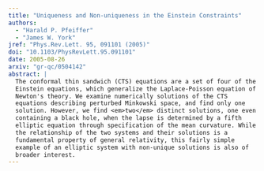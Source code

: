 ```yaml
---
title: "Uniqueness and Non-uniqueness in the Einstein Constraints"
authors:
  - "Harald P. Pfeiffer"
  - "James W. York"
jref: "Phys.Rev.Lett. 95, 091101 (2005)"
doi: "10.1103/PhysRevLett.95.091101"
date: 2005-08-26
arxiv: "gr-qc/0504142"
abstract: |
  The conformal thin sandwich (CTS) equations are a set of four of the
  Einstein equations, which generalize the Laplace-Poisson equation of
  Newton's theory. We examine numerically solutions of the CTS
  equations describing perturbed Minkowski space, and find only one
  solution. However, we find <em>two</em> distinct solutions, one even
  containing a black hole, when the lapse is determined by a fifth
  elliptic equation through specification of the mean curvature. While
  the relationship of the two systems and their solutions is a
  fundamental property of general relativity, this fairly simple
  example of an elliptic system with non-unique solutions is also of
  broader interest.
---
```

